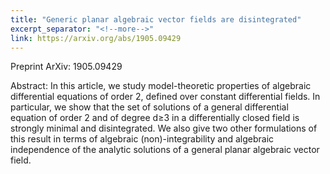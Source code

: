 ```yaml
---
title: "Generic planar algebraic vector fields are disintegrated"
excerpt_separator: "<!--more-->"
link: https://arxiv.org/abs/1905.09429
---
```

Preprint ArXiv: 1905.09429

Abstract: In this article, we study model-theoretic properties of algebraic differential equations of order 2, defined over constant differential fields. In particular, we show that the set of solutions of a general differential equation of order 2 and of degree d≥3 in a differentially closed field is strongly minimal and disintegrated. 
We also give two other formulations of this result in terms of algebraic (non)-integrability and algebraic independence of the analytic solutions of a general planar algebraic vector field.